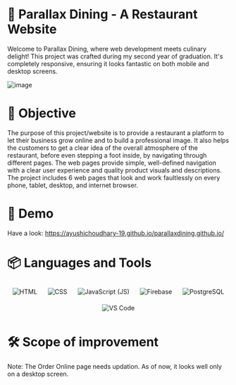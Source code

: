 # 🍔 Parallax Dining - A Restaurant Website
Welcome to Parallax Dining, where web development meets culinary delight! This project was crafted during my second year of graduation.
It's completely responsive, ensuring it looks fantastic on both mobile and desktop screens.

![image](https://github.com/ayushichoudhary-19/parallaxdining.github.io/assets/73214455/a44d3687-c7d6-414a-a062-0cfdc91bff75)

# 🎯 Objective 
The purpose of this project/website is to provide a restaurant a platform to let their business grow online and to build a professional image. It also helps the customers to get a clear idea of the overall atmosphere of the restaurant, before even stepping a foot inside, by navigating through different pages. The web pages provide simple, well-defined navigation with a clear user experience and quality product visuals and descriptions. The project includes 6 web pages that look and work faultlessly on every phone, tablet, desktop, and internet browser.

# 👀 Demo 
Have a look: https://ayushichoudhary-19.github.io/parallaxdining.github.io/

# 📦 Languages and Tools

<p align="center">
  <img src="https://img.icons8.com/color/96/000000/html-5.png" alt="HTML" style="margin: 10px;">
  <img src="https://img.icons8.com/color/96/000000/css3.png" alt="CSS" style="margin: 10px;">
  <img src="https://img.icons8.com/color/96/000000/javascript.png" alt="JavaScript (JS)" style="margin: 10px;">
  <img src="https://img.icons8.com/color/96/000000/firebase.png" alt="Firebase" style="margin: 10px;">
  <img src="https://img.icons8.com/color/96/000000/postgreesql.png" alt="PostgreSQL" style="margin: 10px;">
  <img src="https://img.icons8.com/color/96/000000/visual-studio-code-2019.png" alt="VS Code" style="margin: 10px;">
</p>

# 🛠️ Scope of improvement 
Note: The Order Online page needs updation. As of now, it looks well only on a desktop screen.
